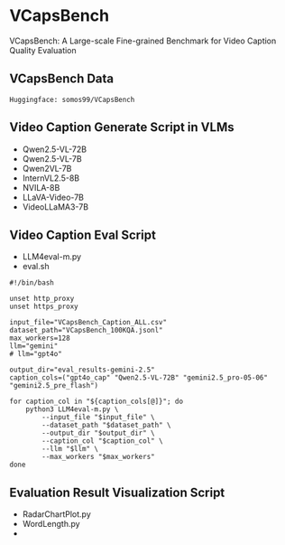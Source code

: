 # VCapsBench
VCapsBench: A Large-scale Fine-grained Benchmark for Video Caption Quality Evaluation  

## VCapsBench Data
```
Huggingface: somos99/VCapsBench
```
## Video Caption Generate Script in VLMs
* Qwen2.5-VL-72B
* Qwen2.5-VL-7B 
* Qwen2VL-7B
* InternVL2.5-8B
* NVILA-8B
* LLaVA-Video-7B 
* VideoLLaMA3-7B

## Video Caption Eval Script
* LLM4eval-m.py
* eval.sh
```
#!/bin/bash

unset http_proxy      
unset https_proxy

input_file="VCapsBench_Caption_ALL.csv"
dataset_path="VCapsBench_100KQA.jsonl"
max_workers=128
llm="gemini"
# llm="gpt4o"

output_dir="eval_results-gemini-2.5"
caption_cols=("gpt4o_cap" "Qwen2.5-VL-72B" "gemini2.5_pro-05-06" "gemini2.5_pre_flash")

for caption_col in "${caption_cols[@]}"; do
    python3 LLM4eval-m.py \
        --input_file "$input_file" \
        --dataset_path "$dataset_path" \
        --output_dir "$output_dir" \
        --caption_col "$caption_col" \
        --llm "$llm" \
        --max_workers "$max_workers"
done
```
##  Evaluation Result Visualization Script
* RadarChartPlot.py
* WordLength.py
* 





